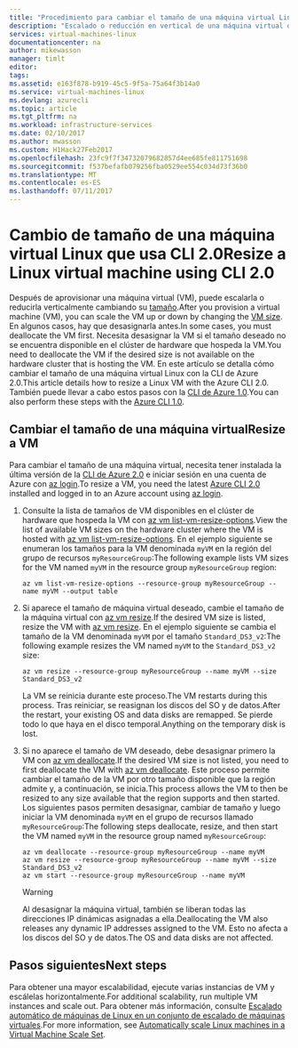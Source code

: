 ```yaml
---
title: "Procedimiento para cambiar el tamaño de una máquina virtual Linux con la CLI de Azure 2.0 | Microsoft Docs"
description: "Escalado o reducción en vertical de una máquina virtual de Linux cambiando el tamaño de la VM."
services: virtual-machines-linux
documentationcenter: na
author: mikewasson
manager: timlt
editor: 
tags: 
ms.assetid: e163f878-b919-45c5-9f5a-75a64f3b14a0
ms.service: virtual-machines-linux
ms.devlang: azurecli
ms.topic: article
ms.tgt_pltfrm: na
ms.workload: infrastructure-services
ms.date: 02/10/2017
ms.author: mwasson
ms.custom: H1Hack27Feb2017
ms.openlocfilehash: 23fc9f7f34732079682857d4ee685fe811751698
ms.sourcegitcommit: f537befafb079256fba0529ee554c034d73f36b0
ms.translationtype: MT
ms.contentlocale: es-ES
ms.lasthandoff: 07/11/2017
---
```

# <a name="resize-a-linux-virtual-machine-using-cli-20"></a><span data-ttu-id="5858a-103">Cambio de tamaño de una máquina virtual Linux que usa CLI 2.0</span><span class="sxs-lookup"><span data-stu-id="5858a-103">Resize a Linux virtual machine using CLI 2.0</span></span>

<span data-ttu-id="5858a-104">Después de aprovisionar una máquina virtual (VM), puede escalarla o reducirla verticalmente cambiando su [tamaño][vm-sizes].</span><span class="sxs-lookup"><span data-stu-id="5858a-104">After you provision a virtual machine (VM), you can scale the VM up or down by changing the [VM size][vm-sizes].</span></span> <span data-ttu-id="5858a-105">En algunos casos, hay que desasignarla antes.</span><span class="sxs-lookup"><span data-stu-id="5858a-105">In some cases, you must deallocate the VM first.</span></span> <span data-ttu-id="5858a-106">Necesita desasignar la VM si el tamaño deseado no se encuentra disponible en el clúster de hardware que hospeda la VM.</span><span class="sxs-lookup"><span data-stu-id="5858a-106">You need to deallocate the VM if the desired size is not available on the hardware cluster that is hosting the VM.</span></span> <span data-ttu-id="5858a-107">En este artículo se detalla cómo cambiar el tamaño de una máquina virtual Linux con la CLI de Azure 2.0.</span><span class="sxs-lookup"><span data-stu-id="5858a-107">This article details how to resize a Linux VM with the Azure CLI 2.0.</span></span> <span data-ttu-id="5858a-108">También puede llevar a cabo estos pasos con la [CLI de Azure 1.0](change-vm-size-nodejs.md?toc=%2fazure%2fvirtual-machines%2flinux%2ftoc.json).</span><span class="sxs-lookup"><span data-stu-id="5858a-108">You can also perform these steps with the [Azure CLI 1.0](change-vm-size-nodejs.md?toc=%2fazure%2fvirtual-machines%2flinux%2ftoc.json).</span></span>

## <a name="resize-a-vm"></a><span data-ttu-id="5858a-109">Cambiar el tamaño de una máquina virtual</span><span class="sxs-lookup"><span data-stu-id="5858a-109">Resize a VM</span></span>
<span data-ttu-id="5858a-110">Para cambiar el tamaño de una máquina virtual, necesita tener instalada la última versión de la [CLI de Azure 2.0](/cli/azure/install-az-cli2) e iniciar sesión en una cuenta de Azure con [az login](/cli/azure/#login).</span><span class="sxs-lookup"><span data-stu-id="5858a-110">To resize a VM, you need the latest [Azure CLI 2.0](/cli/azure/install-az-cli2) installed and logged in to an Azure account using [az login](/cli/azure/#login).</span></span>

1. <span data-ttu-id="5858a-111">Consulte la lista de tamaños de VM disponibles en el clúster de hardware que hospeda la VM con [az vm list-vm-resize-options](/cli/azure/vm#list-vm-resize-options).</span><span class="sxs-lookup"><span data-stu-id="5858a-111">View the list of available VM sizes on the hardware cluster where the VM is hosted with [az vm list-vm-resize-options](/cli/azure/vm#list-vm-resize-options).</span></span> <span data-ttu-id="5858a-112">En el ejemplo siguiente se enumeran los tamaños para la VM denominada `myVM` en la región del grupo de recursos `myResourceGroup`:</span><span class="sxs-lookup"><span data-stu-id="5858a-112">The following example lists VM sizes for the VM named `myVM` in the resource group `myResourceGroup` region:</span></span>
   
    ```azurecli
    az vm list-vm-resize-options --resource-group myResourceGroup --name myVM --output table
    ```

2. <span data-ttu-id="5858a-113">Si aparece el tamaño de máquina virtual deseado, cambie el tamaño de la máquina virtual con [az vm resize](/cli/azure/vm#resize).</span><span class="sxs-lookup"><span data-stu-id="5858a-113">If the desired VM size is listed, resize the VM with [az vm resize](/cli/azure/vm#resize).</span></span> <span data-ttu-id="5858a-114">En el ejemplo siguiente se cambia el tamaño de la VM denominada `myVM` por el tamaño `Standard_DS3_v2`:</span><span class="sxs-lookup"><span data-stu-id="5858a-114">The following example resizes the VM named `myVM` to the `Standard_DS3_v2` size:</span></span>
   
    ```azurecli
    az vm resize --resource-group myResourceGroup --name myVM --size Standard_DS3_v2
    ```
   
    <span data-ttu-id="5858a-115">La VM se reinicia durante este proceso.</span><span class="sxs-lookup"><span data-stu-id="5858a-115">The VM restarts during this process.</span></span> <span data-ttu-id="5858a-116">Tras reiniciar, se reasignan los discos del SO y de datos.</span><span class="sxs-lookup"><span data-stu-id="5858a-116">After the restart, your existing OS and data disks are remapped.</span></span> <span data-ttu-id="5858a-117">Se pierde todo lo que haya en el disco temporal.</span><span class="sxs-lookup"><span data-stu-id="5858a-117">Anything on the temporary disk is lost.</span></span>

3. <span data-ttu-id="5858a-118">Si no aparece el tamaño de VM deseado, debe desasignar primero la VM con [az vm deallocate](/cli/azure/vm#deallocate).</span><span class="sxs-lookup"><span data-stu-id="5858a-118">If the desired VM size is not listed, you need to first deallocate the VM with [az vm deallocate](/cli/azure/vm#deallocate).</span></span> <span data-ttu-id="5858a-119">Este proceso permite cambiar el tamaño de la VM por otro tamaño disponible que la región admite y, a continuación, se inicia.</span><span class="sxs-lookup"><span data-stu-id="5858a-119">This process allows the VM to then be resized to any size available that the region supports and then started.</span></span> <span data-ttu-id="5858a-120">Los siguientes pasos permiten desasignar, cambiar de tamaño y luego iniciar la VM denominada `myVM` en el grupo de recursos llamado `myResourceGroup`:</span><span class="sxs-lookup"><span data-stu-id="5858a-120">The following steps deallocate, resize, and then start the VM named `myVM` in the resource group named `myResourceGroup`:</span></span>
   
    ```azurecli
    az vm deallocate --resource-group myResourceGroup --name myVM
    az vm resize --resource-group myResourceGroup --name myVM --size Standard_DS3_v2
    az vm start --resource-group myResourceGroup --name myVM
    ```
   
   > [!WARNING]
   > <span data-ttu-id="5858a-121">Al desasignar la máquina virtual, también se liberan todas las direcciones IP dinámicas asignadas a ella.</span><span class="sxs-lookup"><span data-stu-id="5858a-121">Deallocating the VM also releases any dynamic IP addresses assigned to the VM.</span></span> <span data-ttu-id="5858a-122">Esto no afecta a los discos del SO y de datos.</span><span class="sxs-lookup"><span data-stu-id="5858a-122">The OS and data disks are not affected.</span></span>

## <a name="next-steps"></a><span data-ttu-id="5858a-123">Pasos siguientes</span><span class="sxs-lookup"><span data-stu-id="5858a-123">Next steps</span></span>
<span data-ttu-id="5858a-124">Para obtener una mayor escalabilidad, ejecute varias instancias de VM y escálelas horizontalmente.</span><span class="sxs-lookup"><span data-stu-id="5858a-124">For additional scalability, run multiple VM instances and scale out.</span></span> <span data-ttu-id="5858a-125">Para obtener más información, consulte [Escalado automático de máquinas de Linux en un conjunto de escalado de máquinas virtuales][scale-set].</span><span class="sxs-lookup"><span data-stu-id="5858a-125">For more information, see [Automatically scale Linux machines in a Virtual Machine Scale Set][scale-set].</span></span> 

<!-- links -->
[boot-diagnostics]: https://azure.microsoft.com/en-us/blog/boot-diagnostics-for-virtual-machines-v2/
[scale-set]: ../../virtual-machine-scale-sets/virtual-machine-scale-sets-linux-autoscale.md 
[vm-sizes]:sizes.md
